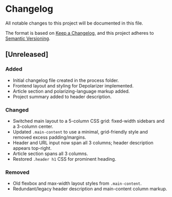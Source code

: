 # Changelog

All notable changes to this project will be documented in this file.

The format is based on [Keep a Changelog](https://keepachangelog.com/en/1.0.0/),
and this project adheres to [Semantic Versioning](https://semver.org/spec/v2.0.0.html).

## [Unreleased]
### Added
- Initial changelog file created in the process folder.
- Frontend layout and styling for Depolarizer implemented.
- Article section and polarizing-language markup added.
- Project summary added to header description.

### Changed
- Switched main layout to a 5-column CSS grid: fixed-width sidebars and a 3-column center.
- Updated `.main-content` to use a minimal, grid-friendly style and removed excess padding/margins.
- Header and URL input now span all 3 columns; header description appears top-right.
- Article section spans all 3 columns.
- Restored `.header h1` CSS for prominent heading.

### Removed
- Old flexbox and max-width layout styles from `.main-content`.
- Redundant/legacy header description and main-content column markup.
